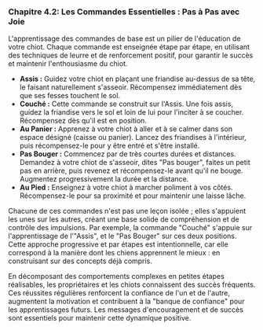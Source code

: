 ### **Chapitre 4.2: Les Commandes Essentielles : Pas à Pas avec Joie**

L'apprentissage des commandes de base est un pilier de l'éducation de votre chiot. Chaque commande est enseignée étape par étape, en utilisant des techniques de leurre et de renforcement positif, pour garantir le succès et maintenir l'enthousiasme du chiot.

*   **Assis :** Guidez votre chiot en plaçant une friandise au-dessus de sa tête, le faisant naturellement s'asseoir. Récompensez immédiatement dès que ses fesses touchent le sol.
*   **Couché :** Cette commande se construit sur l'Assis. Une fois assis, guidez la friandise vers le sol et loin de lui pour l'inciter à se coucher. Récompensez dès qu'il est en position.
*   **Au Panier :** Apprenez à votre chiot à aller et à se calmer dans son espace désigné (caisse ou panier). Lancez des friandises à l'intérieur, puis récompensez-le pour y être entré et s'être installé.
*   **Pas Bouger :** Commencez par de très courtes durées et distances. Demandez à votre chiot de s'asseoir, dites "Pas bouger", faites un petit pas en arrière, puis revenez et récompensez-le avant qu'il ne bouge. Augmentez progressivement la durée et la distance.
*   **Au Pied :** Enseignez à votre chiot à marcher poliment à vos côtés. Récompensez-le pour sa proximité et pour maintenir une laisse lâche.

Chacune de ces commandes n'est pas une leçon isolée ; elles s'appuient les unes sur les autres, créant une base solide de compréhension et de contrôle des impulsions. Par exemple, la commande "Couché" s'appuie sur l'apprentissage de l'"Assis", et le "Pas Bouger" sur ces deux positions. Cette approche progressive et par étapes est intentionnelle, car elle correspond à la manière dont les chiens apprennent le mieux : en construisant sur des concepts déjà compris.

En décomposant des comportements complexes en petites étapes réalisables, les propriétaires et les chiots connaissent des succès fréquents. Ces réussites régulières renforcent la confiance de l'un et de l'autre, augmentent la motivation et contribuent à la "banque de confiance" pour les apprentissages futurs. Les messages d'encouragement et de succès sont essentiels pour maintenir cette dynamique positive. 